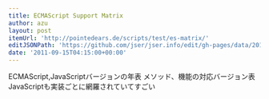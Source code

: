 ```yaml
---
title: ECMAScript Support Matrix
author: azu
layout: post
itemUrl: 'http://pointedears.de/scripts/test/es-matrix/'
editJSONPath: 'https://github.com/jser/jser.info/edit/gh-pages/data/2011/09/index.json'
date: '2011-09-15T04:15:00+00:00'
---
```

ECMAScript,JavaScriptバージョンの年表
メソッド、機能の対応バージョン表
JavaScriptも実装ごとに網羅されていてすごい
